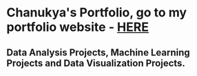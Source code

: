 # Chanukya's Portfolio, go to my portfolio website - [HERE](https://chanu-ds.github.io/ChanukyaSai.github.io/)
## Data Analysis Projects, Machine Learning Projects and Data Visualization Projects.
